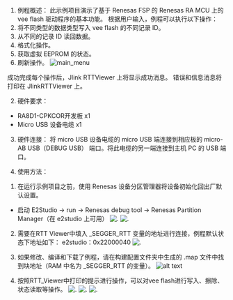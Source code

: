 1. 例程概述：
此示例项目演示了基于 Renesas FSP 的 Renesas RA MCU 上的 vee flash 驱动程序的基本功能。
根据用户输入，例程可以执行以下操作：
1. 将不同类型的数据类型写入 vee flash 的不同记录 ID。
2. 从不同的记录 ID 读回数据。
3. 格式化操作。
4. 获取虚拟 EEPROM 的状态。
5. 刷新操作。
![main_menu](images/main_menu.png)

成功完成每个操作后，Jlink RTTViewer 上将显示成功消息。
错误和信息消息将打印在 JlinkRTTViewer 上。

2. 硬件要求：
- RA8D1-CPKCOR开发板 x1
- Micro USB 设备电缆 x1

3. 硬件连接：
将 micro USB 设备电缆的 micro USB 端连接到相应板的 micro-AB USB（DEBUG USB）
端口。将此电缆的另一端连接到主机 PC 的 USB 端口。

4. 使用方法：
1) 在运行示例项目之前，使用 Renesas 设备分区管理器将设备初始化回出厂默认设置。
- 启动 E2Studio -> run -> Renesas debug tool -> Renesas Partition Manager（在 e2studio 上可用）
![.](images/reset1-1.png)
![.](images/reset1-2.png)

2) 需要在RTT Viewer中填入 _SEGGER_RTT 变量的地址进行连接，例程默认状态下地址如下：
e2studio：0x22000040
![.](images/RTT_Viewer_setting.png)


3) 如果修改、编译和下载了例程，请在构建配置文件夹中生成的 .map 文件中找到块地址（RAM 中名为 _SEGGER_RTT 的变量）。
![alt text](images/RTT_adreess.png)

4) 按照RTT_Viewer中打印的提示进行操作，可以对vee flash进行写入、擦除、状态读取等操作。
![.](images/flash_write.png)
![.](images/flash_read.png)
![.](images/status_read.png)
